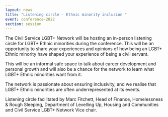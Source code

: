 ```yaml
---
layout: news
title: "Listening circle - Ethnic minority inclusion "
event: conference-2022
section: session
---
```

The Civil Service LGBT+ Network will be hosting an in-person listening circle for LGBT+ Ethnic minorities during the conference. This will be an opportunity to share your experiences and opinions of how being an LGBT+ Ethnic minority have shaped your experience of being a civil servant. 

This will be an informal safe space to talk about career development and personal growth and will also be a chance for the network to learn what LGBT+ Ethnic minorities want from it. 

The network is passionate about ensuring inclusivity, and we realise that LGBT+ Ethnic minorities are often underrepresented at its events.


Listening circle facilitated by Marc Fitchett, Head of Finance, Homelessness & Rough Sleeping, Department of Levelling Up, Housing and Communities and Civil Service LGBT+ Network Vice chair.
